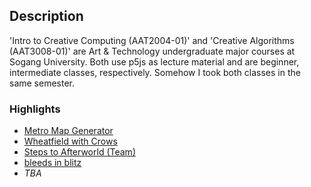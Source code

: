 ## Description

'Intro to Creative Computing (AAT2004-01)' and 'Creative Algorithms (AAT3008-01)' are Art & Technology undergraduate major courses at Sogang University. Both use p5js as lecture material and are beginner, intermediate classes, respectively. Somehow I took both classes in the same semester.

### Highlights

- [Metro Map Generator]([AAT3008]%2001.%20procedural%20literacy/description-01.md)
- [Wheatfield with Crows]([AAT3008]%2002.%20l-system/description-02.md)
- [Steps to Afterworld (Team)]([AAT3008]%2004.%20generative%20design%20system%20(team)/description-04.md)
- [bleeds in blitz]([AAT3008]%2005.%20visualize%20x/description-05.md)
- <i>TBA</i>